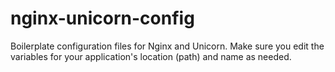 # nginx-unicorn-config
Boilerplate configuration files for Nginx and Unicorn. Make sure you edit the variables for your application's location (path) and name as needed.
